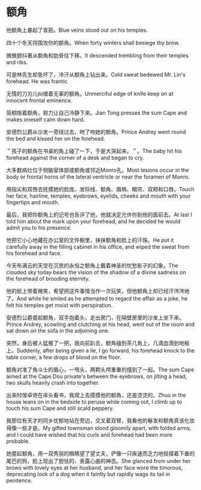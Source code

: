 # 额角

<p><span class="chinese">他额角上暴起了青筋。</span><span class="english">Blue veins stood out on his temples.</span></p>

<p><span class="chinese">四十个冬天将围攻你的额角。</span><span class="english">When forty winters shall besiege thy brow.</span></p>

<p><span class="chinese">微微颤抖著从额角和肋骨往下移。</span><span class="english">It descended trembling from their temples and ribs.</span></p>

<p><span class="chinese">可是林先生却急坏了，冷汗从额角上钻出来。</span><span class="english">Cold sweat bedewed Mr. Lin's forehead. He was frantic.</span></p>

<p><span class="chinese">无情的刀刃儿纠缠着无辜的额角。</span><span class="english">Unmerciful edge of knife keep on at innocent frontal eminence.</span></p>

<p><span class="chinese">简桐按着额角，努力让自己冷静下来。</span><span class="english">Jian Tong presses the sum Cape and makes oneself calm down hard.</span></p>

<p><span class="chinese">安德烈公爵从沙发一旁绕过去，吻了吻她的额角。</span><span class="english">Prince Andrey went round the bed and kissed her on the forehead.</span></p>

<p><span class="chinese">＂孩子的额角在书桌的角上碰了一下，于是大哭起来。＂。</span><span class="english">The baby hit his forehead against the corner of a desk and began to cry.</span></p>

<p><span class="chinese">大多数病灶位于侧脑室体部或额角或邻近Monro孔。</span><span class="english">Most lesions occur in the body or frontal horns of the lateral ventricle or near the foramen of Monro.</span></p>

<p><span class="chinese">用指尖和双唇去抚摸她的脸庞、发际线、额角、眉梢、眼帘、双颊和口唇。</span><span class="english">Touch her face, hairline, temples, eyebrows, eyelids, cheeks and mouth with your fingertips and mouth.</span></p>

<p><span class="chinese">最后，我把你额角上的记号也告评了他，他就决定允许你到他的面前去。</span><span class="english">At last I told him about the mark upon your forehead, and he decided he would admit you to his presence.</span></p>

<p><span class="chinese">他把它小心地藏在办公室的文件橱里，抹抹额角和脸上的汗珠。</span><span class="english">He put it carefully away in the filling cabinet in his office, and wiped the sweat from his forehead and face.</span></p>

<p><span class="chinese">今天布满云的天空在沉思的永恒之额角上戴着神圣的忧愁影子的幻象。</span><span class="english">The clouded sky today bears the vision of the shadow of a divine sadness on the forehead of brooding eternity.</span></p>

<p><span class="chinese">他的脸上带着微笑，希望把这件事情当作一次玩笑，但他额角上却已经汗涔涔地了。</span><span class="english">And while he smiled as he attempted to regard the affair as a joke, he felt his temples get moist with perspiration.</span></p>

<p><span class="chinese">安德烈公爵蹙起额角，双手抱着头，走出房门，在隔壁房里的沙发上坐下来。</span><span class="english">Prince Andrey, scowling and clutching at his head, went out of the room and sat down on the sofa in the adjoining one.</span></p>

<p><span class="chinese">突然，身后被人猛推了一把，我向前趴去，额角磕到茶几角上，几滴血滴到地板上。</span><span class="english">Suddenly, after being given a lie, I go forward, his forehead knock to the table corner, a few drops of blood on the floor.</span></p>

<p><span class="chinese">额角对准了角斗士的眉心，一甩头，两颗头颅重重的撞到了一起。</span><span class="english">The sum Cape aimed at the Cape Dou private's between the eyebrows, on jilting a head, two skulls heavily crash into together.</span></p>

<p><span class="chinese">出来时傢卓倚在床头看书，我爬上去摸摸他的额角，还是烫烫的。</span><span class="english">Zhuo in the house leans on in the bedside to peruse while coming out, I climb up to touch his sum Cape and still scald peppery.</span></p>

<p><span class="chinese">我那位有天才的同乡忧郁地站在旁边，交叉着双臂，我看他的鬈发和额角真该化妆得像一些才是。</span><span class="english">My gifted townsman stood gloomily apart, with folded arms, and I could have wished that his curls and forehead had been more probable.</span></p>

<p><span class="chinese">她蹙起额角，用一双秀丽的眼睛望了望丈夫，俨像一只疾速而乏力地摇摆着下垂的尾巴的狗，脸上现出了胆怯的、表露心曲的神态。</span><span class="english">She glanced from under her brows with lovely eyes at her husband, and her face wore the timorous, deprecating look of a dog when it faintly but rapidly wags its tail in penitence.</span></p>

